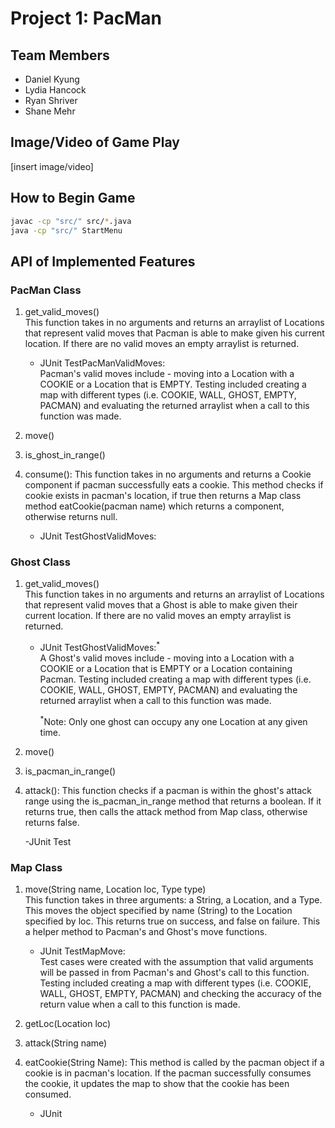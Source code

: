 # Project 1: PacMan

## Team Members
* Daniel Kyung
* Lydia Hancock
* Ryan Shriver
* Shane Mehr

## Image/Video of Game Play

[insert image/video]

## How to Begin Game

```bash
javac -cp "src/" src/*.java
java -cp "src/" StartMenu
```

## API of Implemented Features

### PacMan Class
1. get_valid_moves()  
This function takes in no arguments and returns an arraylist of Locations that represent valid moves that Pacman is 
   able to make given his current location. If there are no valid moves an empty arraylist is returned.

     - JUnit TestPacManValidMoves:  
       Pacman's valid moves include - moving into a Location with a COOKIE or a Location that is EMPTY. Testing 
       included creating a map with different types (i.e. COOKIE, WALL, GHOST, EMPTY, PACMAN) and evaluating the 
       returned arraylist when a call to this function was made. 

2. move()
   

3. is_ghost_in_range()


4. consume(): 
This function takes in no arguments and returns a Cookie component if pacman successfully eats a cookie. This method checks if cookie exists in pacman's             location, if true then returns a Map class method eatCookie(pacman name) which returns a component, otherwise returns null. 
   
   - JUnit TestGhostValidMoves:  

### Ghost Class
1. get_valid_moves()  
This function takes in no arguments and returns an arraylist of Locations that represent valid moves that a Ghost is
   able to make given their current location. If there are no valid moves an empty arraylist is returned.

    - JUnit TestGhostValidMoves:<sup>*</sup>  
      A Ghost's valid moves include - moving into a Location with a COOKIE or a Location that is EMPTY or a Location
      containing Pacman. Testing included creating a map with different types (i.e. COOKIE, WALL, GHOST, EMPTY, PACMAN) 
      and evaluating the returned arraylist when a call to this function was made.  

        <sup>*</sup>Note: Only one ghost can occupy any one Location at any given time. 

2. move()


3. is_pacman_in_range()


4. attack():
This function checks if a pacman is within the ghost's attack range using the is_pacman_in_range method that returns a boolean. If it returns true, then calls the attack method
from Map class, otherwise returns false. 

   -JUnit Test
      

### Map Class
1. move(String name, Location loc, Type type)  
This function takes in three arguments: a String, a Location, and a Type. This moves the object specified by name (String) 
   to the Location specified by loc. This returns true on success, and false on failure. This a helper method to Pacman's 
   and Ghost's move functions. 

    - JUnit TestMapMove:  
    Test cases were created with the assumption that valid arguments will be passed in from Pacman's and Ghost's call 
      to this function. Testing included creating a map with different types (i.e. COOKIE, WALL, GHOST, EMPTY, PACMAN)
      and checking the accuracy of the return value when a call to this function is made.   


2. getLoc(Location loc)


3. attack(String name)


4. eatCookie(String Name):
This method is called by the pacman object if a cookie is in pacman's location. If the pacman successfully consumes the cookie, it updates the map to show that the cookie has been consumed. 

   - JUnit 
